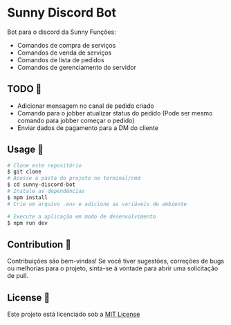 # Sunny Discord Bot

Bot para o discord da Sunny
Funções:

-  Comandos de compra de serviços
-  Comandos de venda de serviços
-  Comandos de lista de pedidos
-  Comandos de gerenciamento do servidor

## TODO 📝

-  Adicionar mensagem no canal de pedido criado
-  Comando para o jobber atualizar status do pedido (Pode ser mesmo comando para jobber começar o pedido)
-  Enviar dados de pagamento para a DM do cliente

## Usage 🚀

```bash
# Clone este repositório
$ git clone
# Acesse a pasta do projeto no terminal/cmd
$ cd sunny-discord-bot
# Instale as dependências
$ npm install
# Crie um arquivo .env e adicione as variáveis de ambiente

# Execute a aplicação em modo de desenvolvimento
$ npm run dev
```

## Contribution 🤝

Contribuições são bem-vindas! Se você tiver sugestões, correções de bugs ou melhorias para o projeto, sinta-se à vontade para abrir uma solicitação de pull.

## License 📝

Este projeto está licenciado sob a [MIT License](./LICENSE.md)
